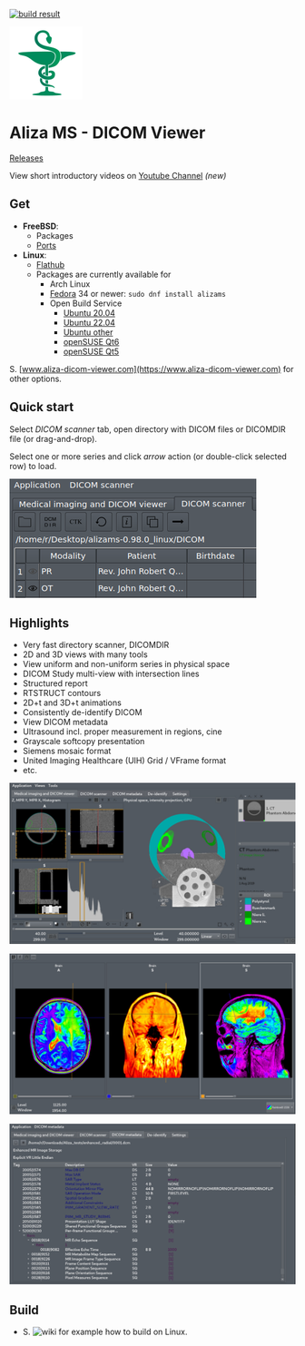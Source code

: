 [![build result](https://build.opensuse.org/projects/home:issakomi/packages/alizams/badge.svg?type=default)](https://build.opensuse.org/package/show/home:issakomi/alizams)

![Aliza MS](package/archive/usr/share/icons/hicolor/128x128/apps/alizams.png)

Aliza MS - DICOM Viewer
=======================

[Releases](https://github.com/AlizaMedicalImaging/AlizaMS/releases)

View short introductory videos on [Youtube Channel](https://www.youtube.com/channel/UCPGvoSYX7PC5XCp-81Q4MAg) _(new)_

Get
---

- __FreeBSD__:
  - Packages
  - [Ports](https://www.freshports.org/graphics/alizams/)
- __Linux__:
  -  [Flathub](https://flathub.org/apps/details/com.github.AlizaMedicalImaging.AlizaMS)
  - Packages are currently available for
    - Arch Linux
    - [Fedora](http://rpmfind.net/linux/rpm2html/search.php?query=alizams) 34 or newer: `sudo dnf install alizams`
    - Open Build Service
      - [Ubuntu 20.04](https://software.opensuse.org//download.html?project=home%3Aissakomi%3AUbuntu-20.04&package=alizams)
      - [Ubuntu 22.04](https://software.opensuse.org//download.html?project=home%3Aissakomi&package=alizams)
      - [Ubuntu other](https://software.opensuse.org//download.html?project=home%3AAndnoVember%3ADebian&package=alizams)
      - [openSUSE Qt6](https://software.opensuse.org//download.html?project=home%3AAndnoVember%3ALXQt%3AQt6&package=alizams)
      - [openSUSE Qt5](https://software.opensuse.org//download.html?project=home%3AAndnoVember%3Atest&package=alizams)


S. [www.aliza-dicom-viewer.com](https://www.aliza-dicom-viewer.com) for other options.


Quick start
-----------

Select _DICOM scanner_ tab, open directory with DICOM files or DICOMDIR file (or drag-and-drop).

Select one or more series and click _arrow_ action (or double-click selected row) to load.


![Open](package/art/start0.png)


Highlights
----------

 * Very fast directory scanner, DICOMDIR
 * 2D and 3D views with many tools
 * View uniform and non-uniform series in physical space
 * DICOM Study multi-view with intersection lines
 * Structured report
 * RTSTRUCT contours
 * 2D+t and 3D+t animations
 * Consistently de-identify DICOM
 * View DICOM metadata
 * Ultrasound incl. proper measurement in regions, cine
 * Grayscale softcopy presentation
 * Siemens mosaic format
 * United Imaging Healthcare (UIH) Grid / VFrame format
 * etc.

![](https://github.com/AlizaMedicalImaging/AlizaMS/blob/master/package/art/alizams_scr1.jpg)

![](https://github.com/AlizaMedicalImaging/AlizaMS/blob/master/package/art/alizams_scr2.jpg)

![](https://github.com/AlizaMedicalImaging/AlizaMS/blob/master/package/art/alizams_scr3.jpg)

Build
-----

 * S. ![wiki](https://github.com/AlizaMedicalImaging/AlizaMS/wiki) for example how to build on Linux.

